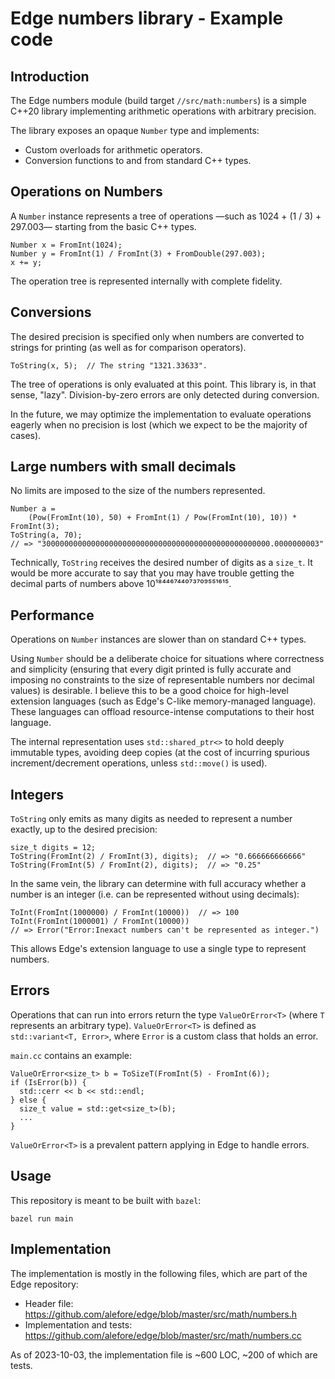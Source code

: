 # Edge numbers library - Example code

## Introduction

The Edge numbers module (build target `//src/math:numbers`)
is a simple C++20 library implementing arithmetic operations
with arbitrary precision.

The library exposes an opaque `Number` type and implements:

* Custom overloads for arithmetic operators.
* Conversion functions to and from standard C++ types.

## Operations on Numbers

A `Number` instance represents a tree of operations
—such as 1024 + (1 / 3) + 297.003—
starting from the basic C++ types.

    Number x = FromInt(1024);
    Number y = FromInt(1) / FromInt(3) + FromDouble(297.003);
    x += y;

The operation tree is represented internally with complete fidelity.

## Conversions

The desired precision is specified only
when numbers are converted to strings for printing
(as well as for comparison operators).

    ToString(x, 5);  // The string "1321.33633".

The tree of operations is only evaluated at this point.
This library is, in that sense, "lazy".
Division-by-zero errors are only detected during conversion.

In the future, we may optimize the implementation
to evaluate operations eagerly
when no precision is lost
(which we expect to be the majority of cases).

## Large numbers with small decimals

No limits are imposed to the size of the numbers represented.

    Number a =
        (Pow(FromInt(10), 50) + FromInt(1) / Pow(FromInt(10), 10)) * FromInt(3);
    ToString(a, 70);
    // => "300000000000000000000000000000000000000000000000000.0000000003"

Technically, `ToString` receives the desired number of digits as a `size_t`.
It would be more accurate to say that
you may have trouble getting the decimal parts
of numbers above 10¹⁸⁴⁴⁶⁷⁴⁴⁰⁷³⁷⁰⁹⁵⁵¹⁶¹⁵.

## Performance

Operations on `Number` instances are slower than on standard C++ types.

Using `Number` should be a deliberate choice
for situations where correctness and simplicity
(ensuring that every digit printed is fully accurate
and imposing no constraints
to the size of representable numbers nor decimal values)
is desirable.
I believe this to be a good choice for high-level extension languages
(such as Edge's C-like memory-managed language).
These languages can offload resource-intense computations
to their host language.

The internal representation uses `std::shared_ptr<>`
to hold deeply immutable types,
avoiding deep copies
(at the cost of incurring spurious increment/decrement operations,
unless `std::move()` is used).

## Integers

`ToString` only emits as many digits as needed
to represent a number exactly,
up to the desired precision:

    size_t digits = 12;
    ToString(FromInt(2) / FromInt(3), digits);  // => "0.666666666666"
    ToString(FromInt(5) / FromInt(2), digits);  // => "0.25"

In the same vein,
the library can determine with full accuracy
whether a number is an integer
(i.e. can be represented without using decimals):

    ToInt(FromInt(1000000) / FromInt(10000))  // => 100
    ToInt(FromInt(1000001) / FromInt(10000))
    // => Error("Error:Inexact numbers can't be represented as integer.")

This allows Edge's extension language to use a single type to represent numbers.

## Errors

Operations that can run into errors return the type `ValueOrError<T>`
(where `T` represents an arbitrary type).
`ValueOrError<T>` is defined as `std::variant<T, Error>`,
where `Error` is a custom class that holds an error.

`main.cc` contains an example:

    ValueOrError<size_t> b = ToSizeT(FromInt(5) - FromInt(6));
    if (IsError(b)) {
      std::cerr << b << std::endl;
    } else {
      size_t value = std::get<size_t>(b);
      ...
    }

`ValueOrError<T>` is a prevalent pattern applying in Edge to handle errors.

## Usage

This repository is meant to be built with `bazel`:

    bazel run main

## Implementation

The implementation is mostly in the following files,
which are part of the Edge repository:

* Header file:
  https://github.com/alefore/edge/blob/master/src/math/numbers.h
* Implementation and tests:
  https://github.com/alefore/edge/blob/master/src/math/numbers.cc

As of 2023-10-03, the implementation file is ~600 LOC, ~200 of which are tests.
